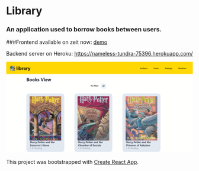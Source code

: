 # Library

### An application used to borrow books between users.

###Frontend available on zeit now: [demo](https://library.maczi01.now.sh/)

Backend server on Heroku: https://nameless-tundra-75396.herokuapp.com/


![screenshot](https://github.com/Maczi01/Library-GraphQL-frontend/blob/master/src/assets/library.png)



This project was bootstrapped with [Create React App](https://github.com/facebook/create-react-app).
